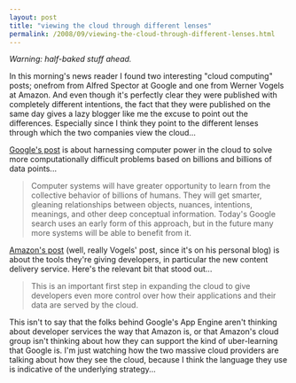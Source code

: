 ```yaml
---
layout: post
title: "viewing the cloud through different lenses"
permalink: /2008/09/viewing-the-cloud-through-different-lenses.html
---
```


<p><em>Warning:  half-baked stuff ahead.</em></p>

<p>In this morning's news reader I found two interesting "cloud computing" posts; onefrom from Alfred Spector at Google and one from Werner Vogels at Amazon.  And even though it's perfectly clear they were published with completely different intentions, the fact that they were published on the same day gives a lazy blogger like me the excuse to point out the differences.  Especially since I think they point to the different lenses through which the two companies view the cloud...</p>

<p><a href="http://googleblog.blogspot.com/2008/09/intelligent-cloud.html">Google's post</a> is about harnessing computer power in the cloud to solve more computationally difficult problems based on billions and billions of data points...</p>

<blockquote>
  <p>Computer systems will have greater opportunity to learn from the collective behavior of billions of humans. They will get smarter, gleaning relationships between objects, nuances, intentions, meanings, and other deep conceptual information. Today's Google search uses an early form of this approach, but in the future many more systems will be able to benefit from it.</p>
</blockquote>

<p><a href="http://www.allthingsdistributed.com/2008/09/expanding_the_cloud.html">Amazon's post</a> (well, really Vogels' post, since it's on his personal blog) is about the tools they're giving developers, in particular the new content delivery service.  Here's the relevant bit that stood out...</p>

<blockquote>
  <p>This is an important first step in expanding the cloud to give developers even more control over how their applications and their data are served by the cloud. </p>
</blockquote>

<p>This isn't to say that the folks behind Google's App Engine aren't thinking about developer services the way that Amazon is, or that Amazon's cloud group isn't thinking about how they can support the kind of uber-learning that Google is.  I'm just watching how the two massive cloud providers are talking about how they see the cloud, because I think the language they use is indicative of the underlying strategy...</p>



